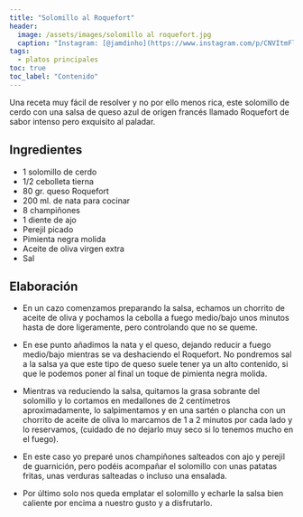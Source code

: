 ```yaml
---
title: "Solomillo al Roquefort"
header:
  image: /assets/images/solomillo al roquefort.jpg
  caption: "Instagram: [@jamdinho](https://www.instagram.com/p/CNVItmFlDH5/)"
tags:
  - platos principales
toc: true
toc_label: "Contenido"
---
```


Una receta muy fácil de resolver y no por ello menos rica, este solomillo de cerdo con una salsa de queso azul de origen francés llamado Roquefort de sabor intenso pero exquisito al paladar.


## Ingredientes

- 1 solomillo de cerdo
- 1/2 cebolleta tierna
- 80 gr. queso Roquefort
- 200 ml. de nata para cocinar
- 8 champiñones
- 1 diente de ajo
- Perejil picado
- Pimienta negra molida
- Aceite de oliva virgen extra
- Sal


## Elaboración

- En un cazo comenzamos preparando la salsa, echamos un chorrito de aceite de oliva y pochamos la cebolla a fuego medio/bajo unos minutos hasta de dore ligeramente, pero controlando que no se queme.

- En ese punto añadimos la nata y el queso, dejando reducir a fuego medio/bajo mientras se va deshaciendo el Roquefort. No pondremos sal a la salsa ya que este tipo de queso suele tener ya un alto contenido, si que le podemos poner al final un toque de pimienta negra molida.

- Mientras va reduciendo la salsa, quitamos la grasa sobrante del solomillo y lo cortamos en medallones de 2 centímetros aproximadamente, lo salpimentamos y en una sartén o plancha con un chorrito de aceite de oliva lo marcamos de 1 a 2 minutos por cada lado y lo reservamos, (cuidado de no dejarlo muy seco si lo tenemos mucho en el fuego).

- En este caso yo preparé unos champiñones salteados con ajo y perejil de guarnición, pero podéis acompañar el solomillo con unas patatas fritas, unas verduras salteadas o incluso una ensalada.

- Por último solo nos queda emplatar el solomillo y echarle la salsa bien caliente por encima a nuestro gusto y a disfrutarlo.